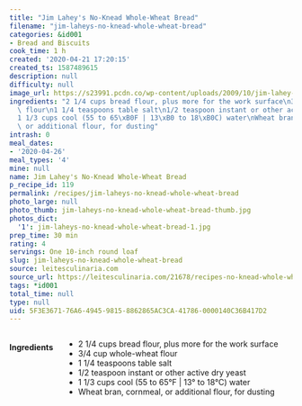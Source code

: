 ```yaml
---
title: "Jim Lahey's No-Knead Whole-Wheat Bread"
filename: "jim-laheys-no-knead-whole-wheat-bread"
categories: &id001
- Bread and Biscuits
cook_time: 1 h
created: '2020-04-21 17:20:15'
created_ts: 1587489615
description: null
difficulty: null
image_url: https://s23991.pcdn.co/wp-content/uploads/2009/10/jim-lahey-no-knead-whole-wheat-bread.jpg
ingredients: "2 1/4 cups bread flour, plus more for the work surface\n3/4 cup whole-wheat\
  \ flour\n1 1/4 teaspoons table salt\n1/2 teaspoon instant or other active dry yeast\n\
  1 1/3 cups cool (55 to 65\xB0F | 13\xB0 to 18\xB0C) water\nWheat bran, cornmeal,\
  \ or additional flour, for dusting"
intrash: 0
meal_dates:
- '2020-04-26'
meal_types: '4'
mine: null
name: Jim Lahey's No-Knead Whole-Wheat Bread
p_recipe_id: 119
permalink: /recipes/jim-laheys-no-knead-whole-wheat-bread
photo_large: null
photo_thumb: jim-laheys-no-knead-whole-wheat-bread-thumb.jpg
photos_dict:
  '1': jim-laheys-no-knead-whole-wheat-bread-1.jpg
prep_time: 30 min
rating: 4
servings: One 10-inch round loaf
slug: jim-laheys-no-knead-whole-wheat-bread
source: leitesculinaria.com
source_url: https://leitesculinaria.com/21678/recipes-no-knead-whole-wheat-bread.html#recipe
tags: *id001
total_time: null
type: null
uid: 5F3E3671-76A6-4945-9815-8862865AC3CA-41786-0000140C36B417D2
---
```

<div class="large-8 medium-7 columns" id="writeup">	</div><!-- #writeup -->
</div><!-- #row-one -->
<div class="row" id="row-two">	<div class="medium-4 small-5 columns" id="ingredients"><h4>Ingredients</h4><div class="box box-ingredients content"><ul>
<li>2 1/4 cups bread flour, plus more for the work surface</li>
<li>3/4 cup whole-wheat flour</li>
<li>1 1/4 teaspoons table salt</li>
<li>1/2 teaspoon instant or other active dry yeast</li>
<li>1 1/3 cups cool (55 to 65°F | 13° to 18°C) water</li>
<li>Wheat bran, cornmeal, or additional flour, for dusting</li>
</ul>
</div>	</div>	<div class="medium-6 small-7 columns" id="directions">	</div>